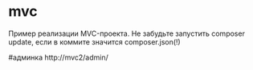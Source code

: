 # mvc
Пример реализации MVC-проекта.
Не забудьте запустить composer update, если в коммите значится composer.json(!)

#админка
http://mvc2/admin/
